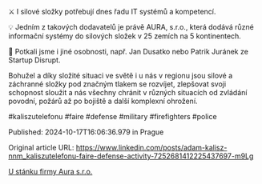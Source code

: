 ⚔️ I silové složky potřebují dnes řadu IT systémů a kompetencí.


💡 Jedním z takových dodavatelů je právě AURA, s.r.o., která dodává různé informační systémy do silových složek v 25 zemích na 5 kontinentech.


🤝 Potkali jsme i jiné osobnosti, např. Jan Dusatko nebo Patrik Juránek ze Startup Disrupt.


Bohužel a díky složité situaci ve světě i u nás v regionu jsou silové a záchranné složky pod značným tlakem se rozvíjet, zlepšovat svoji schopnost sloužit a nás všechny chránit v různých situacích od zvládání povodní, požárů až po bojiště a další komplexní ohrožení.


#kaliszutelefonu #faire #defense #military #firefighters #police


Published: 2024-10-17T16:06:36.979 in Prague

Original article URL: https://www.linkedin.com/posts/adam-kalisz-nnm_kaliszutelefonu-faire-defense-activity-7252681412225437697-m9Lg

[U stánku firmy Aura s.r.o.](./media/aura-future-forces-forum-2024.jpg)